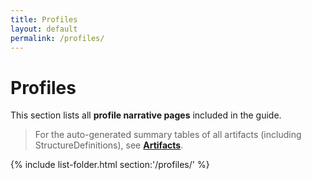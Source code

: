 ```yaml
---
title: Profiles
layout: default
permalink: /profiles/
---
```


# Profiles

This section lists all **profile narrative pages** included in the guide.

> For the auto-generated summary tables of all artifacts (including StructureDefinitions), see **[Artifacts](artifacts.html)**.

{% include list-folder.html section:'/profiles/' %}

